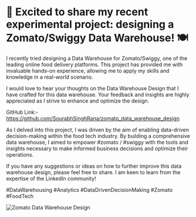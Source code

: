 # 🚀 Excited to share my recent experimental project: designing a Zomato/Swiggy Data Warehouse! 🍽️



I recently tried designing a Data Warehouse for Zomato/Swiggy, one of the leading online food delivery platforms. 
This project has provided me with invaluable hands-on experience, allowing me to apply my skills and knowledge in a real-world scenario.

I would love to hear your thoughts on the Data Warehouse Design that I have crafted for this data warehouse. Your feedback and insights are highly appreciated as I strive to enhance and optimize the design.

GitHub Link:- https://github.com/SourabhSinghRana/zomato_data_warehouse_design

As I delved into this project, I was driven by the aim of enabling data-driven decision-making within the food tech industry. 
By building a comprehensive data warehouse, I aimed to empower #zomato / #swiggy with the tools and insights necessary to make informed business decisions and optimize their operations.

If you have any suggestions or ideas on how to further improve this data warehouse design, please feel free to share. I am keen to learn from the expertise of the LinkedIn community!

#DataWarehousing #Analytics #DataDrivenDecisionMaking #Zomato #FoodTech


![Zomato Data Warehouse Design](https://github.com/SourabhSinghRana/zomato_data_warehouse_design/assets/128234000/2c671060-8333-4425-9713-1030789870bf)
